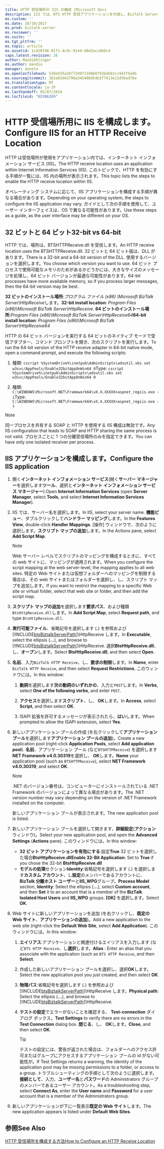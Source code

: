 ```yaml
---
title: HTTP 受信場所の IIS の構成 |Microsoft Docs
description: IIS では、BTS HTTP 受信アプリケーションを作成し、BizTalk Server でのアプリケーション プールの設定のテスト
ms.custom: ''
ms.date: 10/10/2017
ms.prod: biztalk-server
ms.reviewer: ''
ms.suite: ''
ms.tgt_pltfrm: ''
ms.topic: article
ms.assetid: 1c420f46-01f1-4c9c-9144-d8d2acc8b0c4
caps.latest.revision: 26
author: MandiOhlinger
ms.author: mandia
manager: anneta
ms.openlocfilehash: 538e935a26f72d972340b8793b4b62cc942f5e9b
ms.sourcegitcommit: 381e83d43796a345488d54b3f7413e11d56ad7be
ms.translationtype: MT
ms.contentlocale: ja-JP
ms.lasthandoff: 05/07/2019
ms.locfileid: "65386269"
---
```

# <a name="configure-iis-for-an-http-receive-location"></a><span data-ttu-id="4e645-103">HTTP 受信場所用に IIS を構成します。</span><span class="sxs-lookup"><span data-stu-id="4e645-103">Configure IIS for an HTTP Receive Location</span></span>
<span data-ttu-id="4e645-104">HTTP は受信場所が使用をアプリケーション内では、インターネット インフォメーション サービス (IIS)。</span><span class="sxs-lookup"><span data-stu-id="4e645-104">The HTTP receive location uses an application within Internet Information Services (IIS).</span></span> <span data-ttu-id="4e645-105">このトピックで、HTTP を有効にする手順が一覧には、IIS 内の場所が表示されます。</span><span class="sxs-lookup"><span data-stu-id="4e645-105">This topic lists the steps to enable the HTTP receive location within IIS.</span></span> 

<span data-ttu-id="4e645-106">オペレーティング システムに応じて、IIS アプリケーションを構成する手順が異なる場合があります。</span><span class="sxs-lookup"><span data-stu-id="4e645-106">Depending on your operating system, the steps to configure the IIS application may vary.</span></span> <span data-ttu-id="4e645-107">ガイドとして次の手順を使用して、ユーザー インターフェイスは、OS で異なる可能性があります。</span><span class="sxs-lookup"><span data-stu-id="4e645-107">Use these steps as a guide, as the user interface may be different on your OS.</span></span>
  
## <a name="32-bit-vs-64-bit"></a><span data-ttu-id="4e645-108">32 ビットと 64 ビット</span><span class="sxs-lookup"><span data-stu-id="4e645-108">32-bit vs 64-bit</span></span>

<span data-ttu-id="4e645-109">HTTP では、場所は、BTSHTTPReceive.dll を受信します。</span><span class="sxs-lookup"><span data-stu-id="4e645-109">An HTTP receive location uses the BTSHTTPReceive.dll.</span></span> <span data-ttu-id="4e645-110">32 ビットと 64 ビット版は、DLL があります。</span><span class="sxs-lookup"><span data-stu-id="4e645-110">There is a 32-bit and a 64-bit version of the DLL.</span></span> <span data-ttu-id="4e645-111">使用するバージョンを選択します。</span><span class="sxs-lookup"><span data-stu-id="4e645-111">You choose which version you want to use.</span></span> <span data-ttu-id="4e645-112">64 ビット プロセスで使用可能なメモリのためがあるかどうかには、大きなサイズのメッセージを処理し、64 ビット バージョンが最適な可能性があります。</span><span class="sxs-lookup"><span data-stu-id="4e645-112">64-bit processes have more available memory, so if you process larger messages, then the 64-bit version may be best.</span></span> 

<span data-ttu-id="4e645-113">**32 ビットのインストール場所**:*プログラム ファイル (x86) \Microsoft BizTalk Server\HttpReceive*します。</span><span class="sxs-lookup"><span data-stu-id="4e645-113">**32-bit install location**: *Program Files (x86)\Microsoft BizTalk Server\HttpReceive*.</span></span>
<span data-ttu-id="4e645-114">**64 ビットのインストール場所**:*Program Files (x86)\Microsoft BizTalk Server\HttpReceive64*</span><span class="sxs-lookup"><span data-stu-id="4e645-114">**64-bit install location**: *Program Files (x86)\Microsoft BizTalk Server\HttpReceive64*</span></span>

<span data-ttu-id="4e645-115">HTTP の 64 ビット バージョンを実行する 64 ビットのネイティブ モードで受信アダプター、コマンド プロンプトを開き、次のスクリプトを実行します。</span><span class="sxs-lookup"><span data-stu-id="4e645-115">To run the 64-bit version of the HTTP receive adapter in 64-bit native mode,  open a command prompt, and execute the following scripts:</span></span>  

1. <span data-ttu-id="4e645-116">種類: `cscript %SystemDrive%\inetpub\AdminScripts\adsutil.vbs set w3svc/AppPools/Enable32bitAppOnWin64 0`</span><span class="sxs-lookup"><span data-stu-id="4e645-116">Type: `cscript %SystemDrive%\inetpub\AdminScripts\adsutil.vbs set w3svc/AppPools/Enable32bitAppOnWin64 0`</span></span>  

2. <span data-ttu-id="4e645-117">種類: `C:\WINDOWS\Microsoft.NET\Framework64\vX.X.XXXXX>aspnet_regiis.exe -i`</span><span class="sxs-lookup"><span data-stu-id="4e645-117">Type: `C:\WINDOWS\Microsoft.NET\Framework64\vX.X.XXXXX>aspnet_regiis.exe -i`</span></span>  
  
> [!NOTE]
>  <span data-ttu-id="4e645-118">同一プロセスを共有する SOAP と HTTP を使用する IIS 構成は無効です。</span><span class="sxs-lookup"><span data-stu-id="4e645-118">Any IIS configuration that leads to SOAP and HTTP sharing the same process is not valid.</span></span> <span data-ttu-id="4e645-119">プロセスごとに 1 つの分離受信場所のみを指定できます。</span><span class="sxs-lookup"><span data-stu-id="4e645-119">You can have only one isolated receiver per process.</span></span>  
  
##  <a name="configure-the-iis-application"></a><span data-ttu-id="4e645-120">IIS アプリケーションを構成します。</span><span class="sxs-lookup"><span data-stu-id="4e645-120">Configure the IIS application</span></span>
  
1. <span data-ttu-id="4e645-121">開く**インターネット インフォメーション サービス**(開く**サーバー マネージャー**を選択します**ツール**、選択と**インターネット インフォメーション サービス マネージャー**).</span><span class="sxs-lookup"><span data-stu-id="4e645-121">Open **Internet Information Services** (open **Server Manager**, select **Tools**, and select **Internet Information Services Manager**).</span></span> 
  
2. <span data-ttu-id="4e645-122">IIS では、サーバー名を選択します。</span><span class="sxs-lookup"><span data-stu-id="4e645-122">In IIS, select your server name.</span></span> <span data-ttu-id="4e645-123">**機能ビュー**、ダブルクリックして**ハンドラー マッピング**します。</span><span class="sxs-lookup"><span data-stu-id="4e645-123">In the **Features View**, double-click **Handler Mappings**.</span></span> <span data-ttu-id="4e645-124">[操作] ウィンドウで、次のように選択します。**スクリプト マップの追加**します。</span><span class="sxs-lookup"><span data-stu-id="4e645-124">In the Actions pane, select **Add Script Map**.</span></span>  
  
   > [!NOTE]
   >  <span data-ttu-id="4e645-125">Web サーバー レベルでスクリプトのマッピングを構成するときに、すべての web サイトに、マッピングが適用されます。</span><span class="sxs-lookup"><span data-stu-id="4e645-125">When you configure the script mapping at the web server-level, the mapping applies to all web sites.</span></span> <span data-ttu-id="4e645-126">特定の Web サイトまたは仮想フォルダーへのマッピングを制限する場合は、その web サイトまたはフォルダーを選択し、し、スクリプト マップを追加します。</span><span class="sxs-lookup"><span data-stu-id="4e645-126">If you want to restrict the mapping to a specific Web site or virtual folder, select that web site or folder, and then add the script map.</span></span>  
  
3. <span data-ttu-id="4e645-127">**スクリプト マップの追加**を選択します**要求パス**、および種類`BtsHttpReceive.dll`します。</span><span class="sxs-lookup"><span data-stu-id="4e645-127">In **Add Script Map**, select **Request path**, and type `BtsHttpReceive.dll`.</span></span>  
  
4. <span data-ttu-id="4e645-128">**実行可能ファイル**、省略記号を選択します (**.**) を参照および[!INCLUDE[btsBiztalkServerPath](../includes/btsbiztalkserverpath-md.md)]\HttpReceive します。</span><span class="sxs-lookup"><span data-stu-id="4e645-128">In **Executable**, select the ellipsis (**…**), and browse to [!INCLUDE[btsBiztalkServerPath](../includes/btsbiztalkserverpath-md.md)]\HttpReceive.</span></span> <span data-ttu-id="4e645-129">選択**BtsHttpReceive.dll**、し、**オープン**します。</span><span class="sxs-lookup"><span data-stu-id="4e645-129">Select **BtsHttpReceive.dll**, and then select **Open**.</span></span>  
  
5. <span data-ttu-id="4e645-130">**名前**、入力`BizTalk HTTP Receive`、し、**要求の制限**します。</span><span class="sxs-lookup"><span data-stu-id="4e645-130">In **Name**, enter `BizTalk HTTP Receive`, and then select **Request Restrictions**.</span></span> <span data-ttu-id="4e645-131">このウィンドウには。</span><span class="sxs-lookup"><span data-stu-id="4e645-131">In this window:</span></span>
  
   1. <span data-ttu-id="4e645-132">**動詞**を選択します**次の動詞のいずれかの**、入力と`POST`します。</span><span class="sxs-lookup"><span data-stu-id="4e645-132">In **Verbs**, select **One of the following verbs**, and enter `POST`.</span></span>  
  
   2. <span data-ttu-id="4e645-133">**アクセス**を選択します**スクリプト**、し、 **OK**します。</span><span class="sxs-lookup"><span data-stu-id="4e645-133">In **Access**, select **Script**, and then select **OK**.</span></span>  
  
   3. <span data-ttu-id="4e645-134">ISAPI 拡張を許可するメッセージが表示されたら、**はい**します。</span><span class="sxs-lookup"><span data-stu-id="4e645-134">When prompted to allow the ISAPI extension, select **Yes**.</span></span>  
  
6. <span data-ttu-id="4e645-135">新しいアプリケーション プールの作成 (を右クリックして**アプリケーション プール**を選択します**アプリケーション プールの追加**)。</span><span class="sxs-lookup"><span data-stu-id="4e645-135">Create a new application pool (right-click **Application Pools**, select **Add application pool**).</span></span> <span data-ttu-id="4e645-136">**名前**、アプリケーション プール (など`BTSHTTPReceive`) を選択します**NET Framework v4.0.30319**を選択し、 **OK**します。</span><span class="sxs-lookup"><span data-stu-id="4e645-136">**Name** your application pool (such as `BTSHTTPReceive`), select **NET Framework v4.0.30319**, and select **OK**.</span></span>  
  
    > [!NOTE]
    >  <span data-ttu-id="4e645-137">.NET のバージョン番号は、コンピューターにインストールされている .NET Framework のバージョンによって異なる場合があります。</span><span class="sxs-lookup"><span data-stu-id="4e645-137">The .NET version number may vary depending on the version of .NET Framework installed on the computer.</span></span>  
  
     <span data-ttu-id="4e645-138">新しいアプリケーション プールが表示されます。</span><span class="sxs-lookup"><span data-stu-id="4e645-138">The new application pool is listed.</span></span>  
  
7. <span data-ttu-id="4e645-139">新しいアプリケーション プールを選択して開きます、**詳細設定**(**アクション**ウィンドウ)。</span><span class="sxs-lookup"><span data-stu-id="4e645-139">Select your new application pool, and open the **Advanced Settings** (**Actions** pane).</span></span> <span data-ttu-id="4e645-140">このウィンドウには。</span><span class="sxs-lookup"><span data-stu-id="4e645-140">In this window:</span></span>

    - <span data-ttu-id="4e645-141">**32 ビット アプリケーションを有効にする**:設定**True** 32 ビットを選択した場合**BtsHttpReceive.dll**</span><span class="sxs-lookup"><span data-stu-id="4e645-141">**Enable 32-Bit Application**: Set to **True** if you chose the 32-bit **BtsHttpReceive.dll**</span></span>
    - <span data-ttu-id="4e645-142">**モデルの処理**セクション**Identity**:省略記号を選択します (**.**) を選択します**カスタム アカウント**、し**設定**のメンバーであるアカウントに、 **BizTalk 分離ホスト ユーザー**と**IIS_WPG**グループ。</span><span class="sxs-lookup"><span data-stu-id="4e645-142">**Process Model** section, **Identity**: Select the ellipsis (**…**), select **Custom account**, and then **Set** it to an account that is a member of the **BizTalk Isolated Host Users** and **IIS_WPG** groups.</span></span> <span data-ttu-id="4e645-143">**[OK]** を選択します。</span><span class="sxs-lookup"><span data-stu-id="4e645-143">Select **OK**.</span></span> 
  
8. <span data-ttu-id="4e645-144">Web サイトに新しいアプリケーションを追加 (を右クリックし、**既定の Web サイト**、**アプリケーションの追加**)。</span><span class="sxs-lookup"><span data-stu-id="4e645-144">Add a new application to the web site (right-click the **Default Web Site**, select **Add Application**).</span></span> <span data-ttu-id="4e645-145">このウィンドウには。</span><span class="sxs-lookup"><span data-stu-id="4e645-145">In this window:</span></span>
  
   1. <span data-ttu-id="4e645-146">**エイリアス**:アプリケーションと関連付けるエイリアスを入力します (など`BTS HTTP Receive`、し**選択**します。</span><span class="sxs-lookup"><span data-stu-id="4e645-146">**Alias** : Enter an alias that you associate with the application (such as `BTS HTTP Receive`, and then **Select**.</span></span>  
   2. <span data-ttu-id="4e645-147">作成した新しいアプリケーション プールを選択し、選択**OK**します。</span><span class="sxs-lookup"><span data-stu-id="4e645-147">Select the new application pool you just created, and then select **OK**.</span></span>  
   3. <span data-ttu-id="4e645-148">**物理パス**:省略記号を選択します (**.**) を参照および[!INCLUDE[btsBiztalkServerPath](../includes/btsbiztalkserverpath-md.md)]\HttpReceive します。</span><span class="sxs-lookup"><span data-stu-id="4e645-148">**Physical path**: Select the ellipsis (**…**), and browse to [!INCLUDE[btsBiztalkServerPath](../includes/btsbiztalkserverpath-md.md)]\HttpReceive.</span></span>  
   4. <span data-ttu-id="4e645-149">**テストの設定**でエラーがないことを確認する、 **Test-connection**  ダイアログ ボックス。</span><span class="sxs-lookup"><span data-stu-id="4e645-149">**Test Settings** to verify there are no errors in the **Test Connection** dialog box.</span></span> <span data-ttu-id="4e645-150">**閉じる**、し、 **OK**します。</span><span class="sxs-lookup"><span data-stu-id="4e645-150">**Close**, and then select **OK**.</span></span>  
  
      > [!TIP]
      > <span data-ttu-id="4e645-151">テストの設定には、警告が返された場合は、フォルダーへのアクセス許可またはグループにアクセスするアプリケーション プールの id がない可能性が。</span><span class="sxs-lookup"><span data-stu-id="4e645-151">If Test Settings returns a warning, the identity of the application pool may be missing permissions to a folder, or access to a group.</span></span> <span data-ttu-id="4e645-152">トラブルシューティングの手順として次のように選択します。**接続として**、入力、**ユーザー名**と**パスワード**の Administrators グループのメンバーであるユーザー アカウント。</span><span class="sxs-lookup"><span data-stu-id="4e645-152">As a troubleshooting step, select **Connect As**, enter the **User name** and **Password** for a user account that is a member of the Administrators group.</span></span> 

9. <span data-ttu-id="4e645-153">新しいアプリケーションが下に一覧表示**既定の Web サイト**します。</span><span class="sxs-lookup"><span data-stu-id="4e645-153">The new application appears is listed under **Default Web Sites**.</span></span>  
  
## <a name="see-also"></a><span data-ttu-id="4e645-154">参照</span><span class="sxs-lookup"><span data-stu-id="4e645-154">See Also</span></span>  
 [<span data-ttu-id="4e645-155">HTTP 受信場所を構成する方法</span><span class="sxs-lookup"><span data-stu-id="4e645-155">How to Configure an HTTP Receive Location</span></span>](../core/how-to-configure-an-http-receive-location.md)
